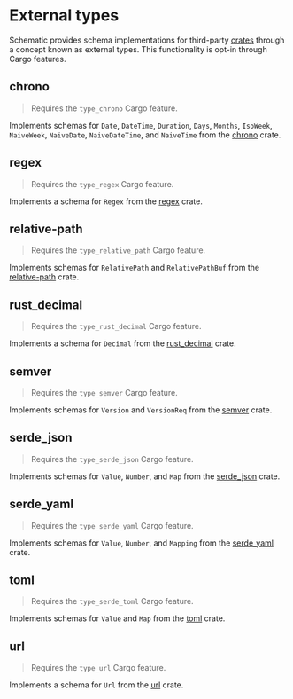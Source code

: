 # External types

Schematic provides schema implementations for third-party [crates](https://crates.io) through a
concept known as external types. This functionality is opt-in through Cargo features.

## chrono

> Requires the `type_chrono` Cargo feature.

Implements schemas for `Date`, `DateTime`, `Duration`, `Days`, `Months`, `IsoWeek`, `NaiveWeek`,
`NaiveDate`, `NaiveDateTime`, and `NaiveTime` from the [chrono](https://crates.io/crates/chrono)
crate.

## regex

> Requires the `type_regex` Cargo feature.

Implements a schema for `Regex` from the [regex](https://crates.io/crates/regex) crate.

## relative-path

> Requires the `type_relative_path` Cargo feature.

Implements schemas for `RelativePath` and `RelativePathBuf` from the
[relative-path](https://crates.io/crates/relative-path) crate.

## rust_decimal

> Requires the `type_rust_decimal` Cargo feature.

Implements a schema for `Decimal` from the [rust_decimal](https://crates.io/crates/rust_decimal)
crate.

## semver

> Requires the `type_semver` Cargo feature.

Implements schemas for `Version` and `VersionReq` from the [semver](https://crates.io/crates/semver)
crate.

## serde_json

> Requires the `type_serde_json` Cargo feature.

Implements schemas for `Value`, `Number`, and `Map` from the
[serde_json](https://crates.io/crates/serde_json) crate.

## serde_yaml

> Requires the `type_serde_yaml` Cargo feature.

Implements schemas for `Value`, `Number`, and `Mapping` from the
[serde_yaml](https://crates.io/crates/serde_yaml) crate.

## toml

> Requires the `type_serde_toml` Cargo feature.

Implements schemas for `Value` and `Map` from the [toml](https://crates.io/crates/toml) crate.

## url

> Requires the `type_url` Cargo feature.

Implements a schema for `Url` from the [url](https://crates.io/crates/url) crate.

